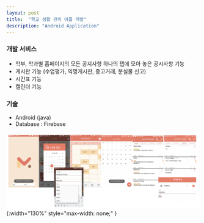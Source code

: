 ```yaml
---
layout: post
title:  "학교 생활 관리 어플 개발"
description: "Android Application"
---
```

### 개발 서비스
- 학부, 학과별 홈페이지의 모든 공지사항 하나의 텝에 모아 놓은 공시사항 기능
- 게시판 기능 (수업평가, 익명게시판, 중고거래, 분실물 신고)
- 시간표 기능
- 캘린더 기능

### 기술
- Android (java)
- Database : Firebase

<!--![app02](/assets/image/schoolApp/app_02.JPG){:width="30%" style="max-width: none;" }![app03](/assets/image/schoolApp/app_03.JPG){:width="30%" style="max-width: none;" }
![app04](/assets/image/schoolApp/app_04.JPG){:width="30%" style="max-width: none;" }![app05](/assets/image/schoolApp/app_05.JPG){:width="30%" style="max-width: none;" }-->
![app06](/assets/image/schoolApp/app_06.png){:width="130%" style="max-width: none;" }